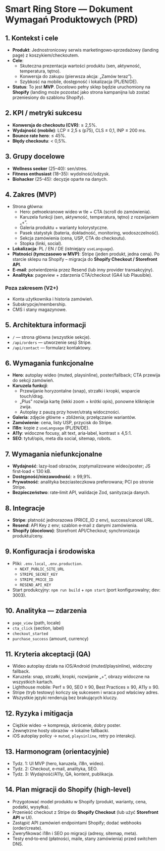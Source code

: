 # Smart Ring Store — Dokument Wymagań Produktowych (PRD)

## 1. Kontekst i cele
- **Produkt**: Jednostronicowy serwis marketingowo‑sprzedażowy (landing page) z koszykiem/checkoutem.
- **Cele**:
  - Skuteczna prezentacja wartości produktu (sen, aktywność, temperatura, tętno).
  - Konwersja do zakupu (pierwsza akcja: „Zamów teraz”).
  - Szybkość na mobile, dostępność i lokalizacja (PL/EN/DE).
- **Status**: To jest **MVP**. Docelowo pełny sklep będzie uruchomiony na **Shopify** (landing może pozostać jako strona kampanijna lub zostać przeniesiony do szablonu Shopify).

## 2. KPI / metryki sukcesu
- **Konwersja do checkoutu (CVR)**: ≥ 2,5%.
- **Wydajność (mobile)**: LCP ≤ 2,5 s (p75), CLS ≤ 0,1, INP ≤ 200 ms.
- **Bounce rate hero**: ≤ 45%.
- **Błędy checkoutu**: < 0,5%.

## 3. Grupy docelowe
- **Wellness seeker** (25–40): sen/stres.
- **Fitness enthusiast** (18–35): wydolność/odzysk.
- **Biohacker** (25–45): decyzje oparte na danych.

## 4. Zakres (MVP)
- Strona główna:
  - Hero: pełnoekranowe wideo w tle + CTA (scroll do zamówienia).
  - Karuzela funkcji (sen, aktywność, temperatura, tętno) z rozwijaniem „+”.
  - Galeria produktu + warianty kolorystyczne.
  - Pasek statystyk (bateria, dokładność, monitoring, wodoszczelność).
  - Sekcja zamówienia (cena, USP, CTA do checkoutu).
  - Stopka (linki, social).
- **Lokalizacja**: PL / EN / DE (istniejący `useLanguage`).
- **Płatności (tymczasowo w MVP)**: Stripe (jeden produkt, jedna cena). Po starcie sklepu na Shopify – migracja do **Shopify Checkout / Storefront API**.
- **E‑mail**: potwierdzenia przez Resend (lub inny provider transakcyjny).
- **Analityka**: pageview + zdarzenia CTA/checkout (GA4 lub Plausible).

### Poza zakresem (V2+)
- Konta użytkownika i historia zamówień.
- Subskrypcje/membership.
- CMS i stany magazynowe.

## 5. Architektura informacji
- `/` — strona główna (wszystkie sekcje).
- `/api/orders` — utworzenie sesji Stripe.
- `/api/contact` — formularz kontaktowy.

## 6. Wymagania funkcjonalne
- **Hero**: autoplay wideo (muted, playsinline), poster/fallback; CTA przewija do sekcji zamówień.
- **Karuzela funkcji**:
  - Przewijanie horyzontalne (snap), strzałki i kropki, wsparcie touch/drag.
  - „Plus” rozwija kartę (lekki zoom + krótki opis), ponowne kliknięcie zwija.
  - Autoplay z pauzą przy hover/utratą widoczności.
- **Galeria**: zdjęcie główne + zbliżenia; przełączanie wariantów.
- **Zamówienie**: cena, listy USP, przycisk do Stripe.
- **I18n**: kopie z `useLanguage` (PL/EN/DE).
- **A11y**: widoczne focusy, alt text, aria‑label, kontrast ≥ 4,5:1.
- **SEO**: tytuł/opis, meta dla social, sitemap, robots.

## 7. Wymagania niefunkcjonalne
- **Wydajność**: lazy‑load obrazów, zoptymalizowane wideo/poster; JS first‑load < 130 kB.
- **Dostępność/niezawodność**: ≥ 99,9%.
- **Prywatność**: analityka bezciasteczkowa preferowana; PCI po stronie Stripe.
- **Bezpieczeństwo**: rate‑limit API, walidacje Zod, sanityzacja danych.

## 8. Integracje
- **Stripe**: płatność jednorazowa (PRICE_ID z env), success/cancel URL.
- **Resend**: API Key z env; szablon e‑mail z danymi zamówienia.
- **Shopify (docelowo)**: Storefront API/Checkout; synchronizacja produktu/ceny.

## 9. Konfiguracja i środowiska
- Pliki: `.env.local`, `.env.production`.
  - `NEXT_PUBLIC_SITE_URL`
  - `STRIPE_SECRET_KEY`
  - `STRIPE_PRICE_ID`
  - `RESEND_API_KEY`
- Start produkcyjny: `npm run build` + `npm start` (port konfigurowalny; dev: 3003).

## 10. Analityka — zdarzenia
- `page_view` (path, locale)
- `cta_click` (section, label)
- `checkout_started`
- `purchase_success` (amount, currency)

## 11. Kryteria akceptacji (QA)
- Wideo autoplay działa na iOS/Android (muted/playsinline), widoczny fallback.
- Karuzela: snap, strzałki, kropki, rozwijanie „+”, obrazy widoczne na wszystkich kartach.
- Lighthouse mobile: Perf ≥ 90, SEO ≥ 90, Best Practices ≥ 90, A11y ≥ 90.
- Stripe (tryb testowy) kończy się sukcesem i wraca pod właściwy adres.
- Wszystkie języki renderują bez brakujących kluczy.

## 12. Ryzyka i mitigacja
- Ciężkie wideo → kompresja, skrócenie, dobry poster.
- Zewnętrzne hosty obrazów → lokalne fallbacki.
- iOS autoplay policy → `muted`, `playsinline`, retry po interakcji.

## 13. Harmonogram (orientacyjnie)
- Tydz. 1: UI MVP (hero, karuzela, i18n, wideo).
- Tydz. 2: Checkout, e‑mail, analityka, SEO.
- Tydz. 3: Wydajność/A11y, QA, kontent, publikacja.

## 14. Plan migracji do Shopify (high‑level)
- Przygotować model produktu w Shopify (produkt, warianty, cena, podatki, wysyłka).
- Przenieść checkout z Stripe do **Shopify Checkout** (lub użyć **Storefront API** w UI).
- Zastąpić API zamówień endpointami Shopify; dodać webhooks (order/create).
- Zweryfikować i18n i SEO po migracji (adresy, sitemap, meta).
- Testy end‑to‑end (płatności, maile, stany zamówienia) przed switchem DNS.
